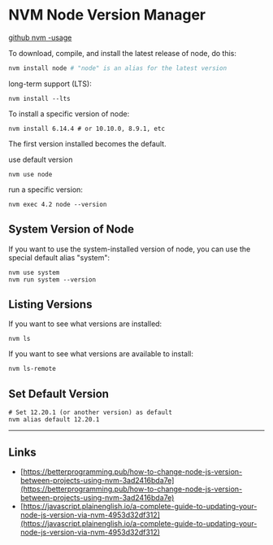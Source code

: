 # NVM Node Version Manager

[github nvm -usage](https://github.com/nvm-sh/nvm#usage)

To download, compile, and install the latest release of node, do this:

```bash
nvm install node # "node" is an alias for the latest version
```

long-term support (LTS):

```
nvm install --lts
```

To install a specific version of node:

```
nvm install 6.14.4 # or 10.10.0, 8.9.1, etc
```

The first version installed becomes the default. 

use default version

```
nvm use node
```

run a specific version:

```
nvm exec 4.2 node --version
```

## System Version of Node

If you want to use the system-installed version of node, you can use the special default alias "system":

```
nvm use system
nvm run system --version
```

## Listing Versions

If you want to see what versions are installed:

```
nvm ls
```

If you want to see what versions are available to install:

```
nvm ls-remote
```



## Set Default Version

```
# Set 12.20.1 (or another version) as default
nvm alias default 12.20.1
```

------

## Links

- [https://betterprogramming.pub/how-to-change-node-js-version-between-projects-using-nvm-3ad2416bda7e](https://betterprogramming.pub/how-to-change-node-js-version-between-projects-using-nvm-3ad2416bda7e)
- [https://javascript.plainenglish.io/a-complete-guide-to-updating-your-node-js-version-via-nvm-4953d32df312](https://javascript.plainenglish.io/a-complete-guide-to-updating-your-node-js-version-via-nvm-4953d32df312)

